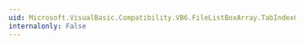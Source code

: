 ```yaml
---
uid: Microsoft.VisualBasic.Compatibility.VB6.FileListBoxArray.TabIndexChanged
internalonly: False
---
```

